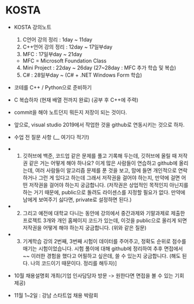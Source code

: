 # KOSTA

* KOSTA 강의노트
  1. C언어 강의 정리      : 1day ~ 11day
  2. C++언어 강의 정리    : 12day ~ 17일부day
  3. MFC                  : 17일부day ~ 21day
    * MFC = Microsoft Foundation Class
  4. Mini Project : 22day ~ 26day (27~28day : MFC 추가 학습 및 복습)
  5. C# : 28일부day ~ (C# + .NET Windows Form 학습)

* 코테를 C++ / Python으로 준비하기
* C 복습하자 (현재 배열 전까지 완료) (공부 후 C++에 주력)

* commit을 해야 노트던지 뭐든지 저장이 되는 것이다.

* 앞으로, visual studio 2019에서 작업한 것을 github로 연동시키는 것으로 하자.








* 수업 전 질문 사항 (__ 여기다 적기!)
* 1. 깃허브에 백준, 코드업 같은 문제를 풀고 기록해 두는데, 깃허브에 올릴 때 저작권 같은 거는 어떻게 해야 하나요? 이게 많은 사람들이 연습하고 github에 올리는데, 여러 사람들이 알고리즘 문제를 푼 것을 보고, 맘에 들면 개인적으로 연락하거나 그런 게 있다고 하는데 그래서 저작권을 걸어야 하는지, 만약에 걸면 어떤 저작권을 걸어야 하는지 궁금합니다. (저작권은 상업적인 목적인지 아닌지를 하는 거기 때문에, public으로 돌려도 라이센스를 지정할 필요가 없다. 만약에 남에게 보여주기 싫다면, private로 설정하면 된다.)
* 2. 그리고 예전에 대학교 다니는 동안에 강의에서 중간과제와 기말과제로 제출한 프로젝트 3개와 개인 홈페이지 코드가 있는데, 이것을 public으로 올리게 되면 저작권을 어떻게 해야 하는지 궁금합니다. (위와 같은 질문)
* 3. 기계학습 강의 2번째, 3번째 시험이 데이터를 주어주고, 정확도 순위로 점수를 매기는 시험이었습니다. 시험 풀이에 대해 github에 정리하여 추후 면접에서 ~~ 이러한 경험을 했다고 어필하고 싶은데, 쓸 수 있는지 궁금합니다. (해도 된다. 나의 코드이기 때문이다. 정리를 해두자)]

* 10월 채용설명회 개최(기업 인사담당자 방문 -> 원한다면 면접을 볼 수 있는 기회 제공)
* 11월 1~2일 : 강남 스타트업 채용 박람회
